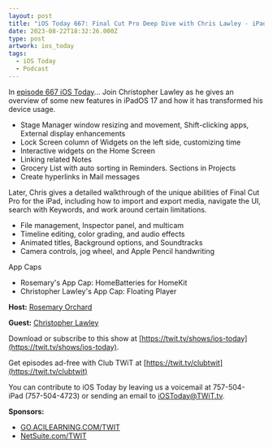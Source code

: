 ```yaml
---
layout: post
title: "iOS Today 667: Final Cut Pro Deep Dive with Chris Lawley - iPadOS 17 changes to Stage Manager, Lock Screen, Home Screen, & more!"
date: 2023-08-22T18:32:26.000Z
type: post
artwork: ios_today
tags:
  - iOS Today
  - Podcast
---
```

In [episode 667 iOS Today](https://twit.tv/shows/ios-today/episodes/667)...
Join Christopher Lawley as he gives an overview of some new features in iPadOS 17 and how it has transformed his device usage. 

*   Stage Manager window resizing and movement, Shift-clicking apps, External display enhancements
*   Lock Screen column of Widgets on the left side, customizing time
*   Interactive widgets on the Home Screen
*   Linking related Notes
*   Grocery List with auto sorting in Reminders. Sections in Projects
*   Create hyperlinks in Mail messages

Later, Chris gives a detailed walkthrough of the unique abilities of Final Cut Pro for the iPad, including how to import and export media, navigate the UI, search with Keywords, and work around certain limitations.

*   File management, Inspector panel, and multicam
*   Timeline editing, color grading, and audio effects
*   Animated titles, Background options, and Soundtracks
*   Camera controls, jog wheel, and Apple Pencil handwriting

App Caps

*   Rosemary's App Cap: HomeBatteries for HomeKit
*   Christopher Lawley's App Cap: Floating Player

**Host:** [Rosemary Orchard](https://twit.tv/people/rosemary-orchard)

**Guest:** [Christopher Lawley](https://twitter.com/chris_lawley)

Download or subscribe to this show at [https://twit.tv/shows/ios-today](https://twit.tv/shows/ios-today).

Get episodes ad-free with Club TWiT at [https://twit.tv/clubtwit](https://twit.tv/clubtwit)

You can contribute to iOS Today by leaving us a voicemail at 757-504-iPad (757-504-4723) or sending an email to [iOSToday@TWiT.tv](mailto:iOSToday@TWiT.tv).

**Sponsors:**

*   [GO.ACILEARNING.COM/TWIT](http://GO.ACILEARNING.COM/TWIT)
*   [NetSuite.com/TWIT](http://NetSuite.com/TWIT)